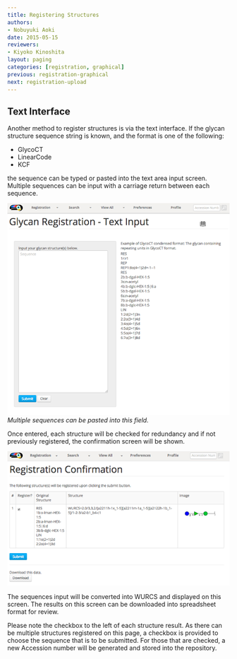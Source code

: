 ```yaml
---
title: Registering Structures
authors:
- Nobuyuki Aoki
date: 2015-05-15
reviewers:
- Kiyoko Kinoshita
layout: paging
categories: [registration, graphical]
previous: registration-graphical
next: registration-upload
---
```


Text Interface
------------
  Another method to register structures is via the text interface.  If the glycan structure sequence string is known, and the format is one of the following:
   
  * GlycoCT
  * LinearCode
  * KCF
  
the sequence can be typed or pasted into the text area input screen.  Multiple sequences can be input with a carriage return between each sequence.

![Glytoucan Text Interface](/images/manual/registration-text.png)
*Multiple sequences can be pasted into this field.*

Once entered, each structure will be checked for redundancy and if not previously registered, the confirmation screen will be shown.

![Glytoucan Graphical Interface](/images/manual/registration-result.png)

The sequences input will be converted into WURCS and displayed on this screen.  The results on this screen can be downloaded into spreadsheet format for review.

Please note the checkbox to the left of each structure result.  As there can be multiple structures registered on this page, a checkbox is provided to choose the sequence that is to be submitted.  For those that are checked, a new Accession number will be generated and stored into the repository.
